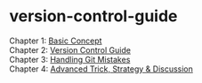 # version-control-guide

Chapter 1: [Basic Concept](chapter-1.md)  
Chapter 2: [Version Control Guide](chapter-2.md)  
Chapter 3: [Handling Git Mistakes](chapter-3.md)  
Chapter 4: [Advanced Trick, Strategy & Discussion](chapter-4.md)

